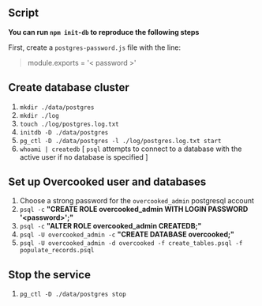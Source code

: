 ## Script

**You can run `npm init-db` to reproduce the following steps**

First, create a `postgres-password.js` file with the line:
> module.exports = '< password >'

## Create database cluster
1. `mkdir ./data/postgres`
1. `mkdir ./log`
1. `touch ./log/postgres.log.txt`
1. `initdb -D ./data/postgres`
1. `pg_ctl -D ./data/postgres -l ./log/postgres.log.txt start`
1. `whoami | createdb`  \[ `psql` attempts to connect to a database with the active user if no database is specified ]


## Set up Overcooked user and databases

1. Choose a strong password for the `overcooked_admin` postgresql account
1. `psql -c` **"CREATE ROLE overcooked_admin WITH LOGIN PASSWORD '\<password>';"**
1. `psql -c` **"ALTER ROLE overcooked_admin CREATEDB;"**
1. `psql -U overcooked_admin -c` **"CREATE DATABASE overcooked;"**
1. `psql -U overcooked_admin -d overcooked -f create_tables.psql -f populate_records.psql`

## Stop the service
1. `pg_ctl -D ./data/postgres stop`

